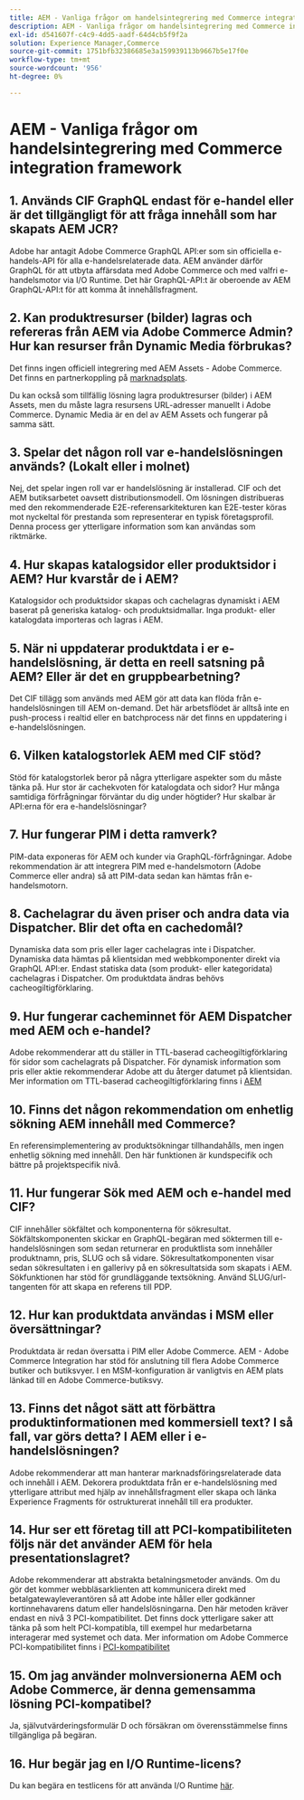 ```yaml
---
title: AEM - Vanliga frågor om handelsintegrering med Commerce integration framework
description: AEM - Vanliga frågor om handelsintegrering med Commerce integration framework
exl-id: d541607f-c4c9-4dd5-aadf-64d4cb5f9f2a
solution: Experience Manager,Commerce
source-git-commit: 1751bfb32386685e3a159939113b9667b5e17f0e
workflow-type: tm+mt
source-wordcount: '956'
ht-degree: 0%

---
```


# AEM - Vanliga frågor om handelsintegrering med Commerce integration framework

## 1. Används CIF GraphQL endast för e-handel eller är det tillgängligt för att fråga innehåll som har skapats AEM JCR?

Adobe har antagit Adobe Commerce GraphQL API:er som sin officiella e-handels-API för alla e-handelsrelaterade data. AEM använder därför GraphQL för att utbyta affärsdata med Adobe Commerce och med valfri e-handelsmotor via I/O Runtime. Det här GraphQL-API:t är oberoende av AEM GraphQL-API:t för att komma åt innehållsfragment.

## 2. Kan produktresurser (bilder) lagras och refereras från AEM via Adobe Commerce Admin? Hur kan resurser från Dynamic Media förbrukas?

Det finns ingen officiell integrering med AEM Assets - Adobe Commerce. Det finns en partnerkoppling på [marknadsplats](https://marketplace.magento.com/partner/bounteous_ecomm).

Du kan också som tillfällig lösning lagra produktresurser (bilder) i AEM Assets, men du måste lagra resursens URL-adresser manuellt i Adobe Commerce. Dynamic Media är en del av AEM Assets och fungerar på samma sätt.

## 3. Spelar det någon roll var e-handelslösningen används? (Lokalt eller i molnet)

Nej, det spelar ingen roll var er handelslösning är installerad. CIF och det AEM butiksarbetet oavsett distributionsmodell. Om lösningen distribueras med den rekommenderade E2E-referensarkitekturen kan E2E-tester köras mot nyckeltal för prestanda som representerar en typisk företagsprofil. Denna process ger ytterligare information som kan användas som riktmärke.

## 4. Hur skapas katalogsidor eller produktsidor i AEM? Hur kvarstår de i AEM?

Katalogsidor och produktsidor skapas och cachelagras dynamiskt i AEM baserat på generiska katalog- och produktsidmallar. Inga produkt- eller katalogdata importeras och lagras i AEM.

## 5. När ni uppdaterar produktdata i er e-handelslösning, är detta en reell satsning på AEM? Eller är det en gruppbearbetning?

Det CIF tillägg som används med AEM gör att data kan flöda från e-handelslösningen till AEM on-demand. Det här arbetsflödet är alltså inte en push-process i realtid eller en batchprocess när det finns en uppdatering i e-handelslösningen.

## 6. Vilken katalogstorlek AEM med CIF stöd?

Stöd för katalogstorlek beror på några ytterligare aspekter som du måste tänka på. Hur stor är cachekvoten för katalogdata och sidor? Hur många samtidiga förfrågningar förväntar du dig under högtider? Hur skalbar är API:erna för era e-handelslösningar?

## 7. Hur fungerar PIM i detta ramverk?

PIM-data exponeras för AEM och kunder via GraphQL-förfrågningar. Adobe rekommendation är att integrera PIM med e-handelsmotorn (Adobe Commerce eller andra) så att PIM-data sedan kan hämtas från e-handelsmotorn.

## 8. Cachelagrar du även priser och andra data via Dispatcher. Blir det ofta en cachedomål?

Dynamiska data som pris eller lager cachelagras inte i Dispatcher. Dynamiska data hämtas på klientsidan med webbkomponenter direkt via GraphQL API:er. Endast statiska data (som produkt- eller kategoridata) cachelagras i Dispatcher. Om produktdata ändras behövs cacheogiltigförklaring.

## 9. Hur fungerar cacheminnet för AEM Dispatcher med AEM och e-handel?

Adobe rekommenderar att du ställer in TTL-baserad cacheogiltigförklaring för sidor som cachelagrats på Dispatcher. För dynamisk information som pris eller aktie rekommenderar Adobe att du återger datumet på klientsidan. Mer information om TTL-baserad cacheogiltigförklaring finns i [AEM](https://experienceleague.adobe.com/docs/experience-cloud-kcs/kbarticles/KA-17458.html)

## 10. Finns det någon rekommendation om enhetlig sökning AEM innehåll med Commerce?

En referensimplementering av produktsökningar tillhandahålls, men ingen enhetlig sökning med innehåll. Den här funktionen är kundspecifik och bättre på projektspecifik nivå.

## 11. Hur fungerar Sök med AEM och e-handel med CIF?

CIF innehåller sökfältet och komponenterna för sökresultat. Sökfältskomponenten skickar en GraphQL-begäran med söktermen till e-handelslösningen som sedan returnerar en produktlista som innehåller produktnamn, pris, SLUG och så vidare. Sökresultatkomponenten visar sedan sökresultaten i en gallerivy på en sökresultatsida som skapats i AEM. Sökfunktionen har stöd för grundläggande textsökning. Använd SLUG/url-tangenten för att skapa en referens till PDP.

## 12. Hur kan produktdata användas i MSM eller översättningar?

Produktdata är redan översatta i PIM eller Adobe Commerce. AEM - Adobe Commerce Integration har stöd för anslutning till flera Adobe Commerce butiker och butiksvyer. I en MSM-konfiguration är vanligtvis en AEM plats länkad till en Adobe Commerce-butiksvy.

## 13. Finns det något sätt att förbättra produktinformationen med kommersiell text? I så fall, var görs detta? I AEM eller i e-handelslösningen?

Adobe rekommenderar att man hanterar marknadsföringsrelaterade data och innehåll i AEM. Dekorera produktdata från er e-handelslösning med ytterligare attribut med hjälp av innehållsfragment eller skapa och länka Experience Fragments för ostrukturerat innehåll till era produkter.

## 14. Hur ser ett företag till att PCI-kompatibiliteten följs när det använder AEM för hela presentationslagret?

Adobe rekommenderar att abstrakta betalningsmetoder används. Om du gör det kommer webbläsarklienten att kommunicera direkt med betalgatewayleverantören så att Adobe inte håller eller godkänner kortinnehavarens datum eller handelslösningarna. Den här metoden kräver endast en nivå 3 PCI-kompatibilitet. Det finns dock ytterligare saker att tänka på som helt PCI-kompatibla, till exempel hur medarbetarna interagerar med systemet och data. Mer information om Adobe Commerce PCI-kompatibilitet finns i [PCI-kompatibilitet](https://business.adobe.com/products/magento/pci-compliance.html)

## 15. Om jag använder molnversionerna AEM och Adobe Commerce, är denna gemensamma lösning PCI-kompatibel?

Ja, självutvärderingsformulär D och försäkran om överensstämmelse finns tillgängliga på begäran.

## 16. Hur begär jag en I/O Runtime-licens?

Du kan begära en testlicens för att använda I/O Runtime [här](https://adobeio.typeform.com/to/obqgRm).
